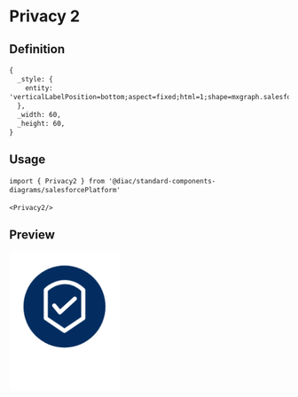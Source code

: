 # Privacy 2

## Definition

```
{
  _style: { 
    entity: 'verticalLabelPosition=bottom;aspect=fixed;html=1;shape=mxgraph.salesforce.privacy2;',
  },
  _width: 60,
  _height: 60,
}
```

## Usage

```
import { Privacy2 } from '@diac/standard-components-diagrams/salesforcePlatform'

<Privacy2/>
```

## Preview

<img src="./privacy-2.png" width="200"/>
